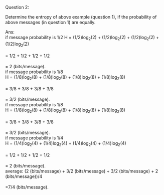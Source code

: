 Question 2:

Determine the entropy of above example (question 1), if the probability of above messages (in question 1) are equally.

Ans:  
if message probability is 1/2
H = (1/2)log<sub>2</sub>(2) + (1/2)log<sub>2</sub>(2) + (1/2)log<sub>2</sub>(2) + (1/2)log<sub>2</sub>(2) <br>  
= 1/2 + 1/2 + 1/2 + 1/2 <br>  
= 2 (bits/message).  
if message probability is 1/8  
H = (1/8)log<sub>2</sub>(8) + (1/8)log<sub>2</sub>(8) + (1/8)log<sub>2</sub>(8) + (1/8)log<sub>2</sub>(8) <br>  
= 3/8 + 3/8 + 3/8 + 3/8 <br>  
= 3/2 (bits/message).  
if message probability is 1/8  
H = (1/8)log<sub>2</sub>(8) + (1/8)log<sub>2</sub>(8) + (1/8)log<sub>2</sub>(8) + (1/8)log<sub>2</sub>(8) <br>  
= 3/8 + 3/8 + 3/8 + 3/8 <br>  
= 3/2 (bits/message).  
if message probability is 1/4  
H = (1/4)log<sub>2</sub>(4) + (1/4)log<sub>2</sub>(4) + (1/4)log<sub>2</sub>(4) + (1/4)log<sub>2</sub>(4) <br>  
= 1/2 + 1/2 + 1/2 + 1/2 <br>  
= 2 (bits/message).  
average: (2 (bits/message) + 3/2 (bits/message) + 3/2 (bits/message) + 2 (bits/message))/4 <br>  
			   =7/4 (bits/message).
